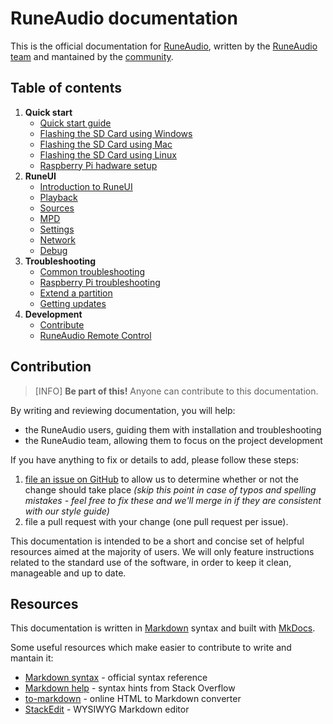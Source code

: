 # RuneAudio documentation

This is the official documentation for [RuneAudio](http://www.runeaudio.com/ "RuneAudio"), written by the [RuneAudio team](http://www.runeaudio.com/team/ "RuneAudio team") and mantained by the [community](http://www.runeaudio.com/forum/ "RuneAudio forum").

## Table of contents

1. **Quick start**
    - [Quick start guide](quick-start/quick-start-guide.md)
    - [Flashing the SD Card using Windows](quick-start/sd-card-setup-windows.md)
    - [Flashing the SD Card using Mac](quick-start/sd-card-setup-mac.md)
    - [Flashing the SD Card using Linux](quick-start/sd-card-setup-linux.md)
    - [Raspberry Pi hadware setup](quick-start/rpi-hardware-setup.md)
2. **RuneUI**
    - [Introduction to RuneUI](runeui/runeui.md)
    - [Playback](runeui/playback.md)
    - [Sources](runeui/sources.md)
    - [MPD](runeui/mpd.md)
    - [Settings](runeui/settings.md)
    - [Network](runeui/network.md)
    - [Debug](runeui/debug.md)
3. **Troubleshooting**
    - [Common troubleshooting](troubleshooting/common-troubleshooting.md)
    - [Raspberry Pi troubleshooting](troubleshooting/rpi-troubleshooting.md)
    - [Extend a partition](troubleshooting/extend-partition-sd.md)
    - [Getting updates](troubleshooting/updating.md)
4. **Development**
    - [Contribute](development/contribute.md)
    - [RuneAudio Remote Control](development/runeaudio-remote-control.md)

## Contribution

> [INFO] **Be part of this!** Anyone can contribute to this documentation.

By writing and reviewing documentation, you will help:

- the RuneAudio users, guiding them with installation and troubleshooting
- the RuneAudio team, allowing them to focus on the project development

If you have anything to fix or details to add, please follow these steps:

1. [file an issue on GitHub](https://github.com/RuneAudio/Docs/issues) to allow us to determine whether or not the change should take place  *(skip this point in case of typos and spelling mistakes - feel free to fix these and we'll merge in if they are consistent with our style guide)*
2. file a pull request with your change (one pull request per issue).

This documentation is intended to be a short and concise set of helpful resources aimed at the majority of users. We will only feature instructions related to the standard use of the software, in order to keep it clean, manageable and up to date.

## Resources

This documentation is written in [Markdown](http://en.wikipedia.org/wiki/Markdown) syntax and built with [MkDocs](http://www.mkdocs.org/).

Some useful resources which make easier to contribute to write and mantain it:

- [Markdown syntax](http://daringfireball.net/projects/markdown/syntax) - official syntax reference
- [Markdown help](http://stackoverflow.com/editing-help) - syntax hints from Stack Overflow
- [to-markdown](http://domchristie.github.io/to-markdown/) - online HTML to Markdown converter
- [StackEdit](https://stackedit.io/editor) - WYSIWYG Markdown editor